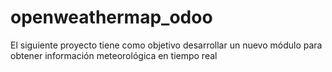 # openweathermap_odoo
El siguiente proyecto tiene como objetivo desarrollar un nuevo módulo para obtener información
meteorológica en tiempo real
